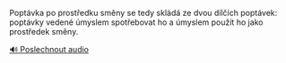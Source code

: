 
Poptávka po prostředku směny se tedy skládá ze dvou dílčích poptávek: poptávky vedené úmyslem spotřebovat ho a úmyslem použít ho jako prostředek směny.

[🔊 Poslechnout audio](/data/7-paragraphs/audio/chapter_77/para_003-Poptvka-po-prostedku-smny-se-tedy-skld-ze-dvo.mp3)
